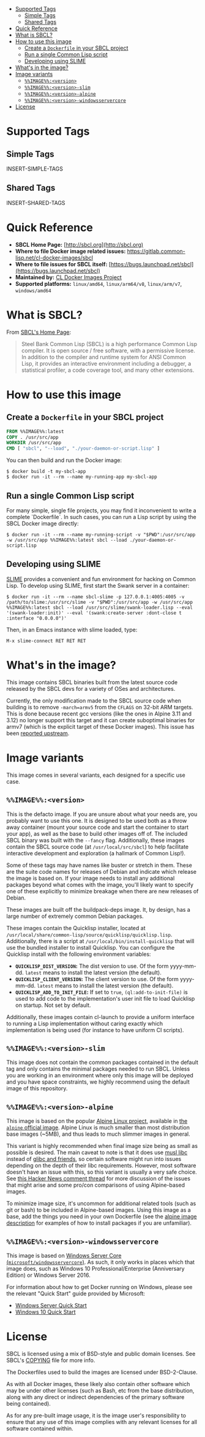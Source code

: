 - [Supported Tags](#orge5c30d6)
  - [Simple Tags](#org0e5abf5)
  - [Shared Tags](#org745721d)
- [Quick Reference](#org319a0dc)
- [What is SBCL?](#org952be57)
- [How to use this image](#orga138915)
  - [Create a `Dockerfile` in your SBCL project](#org2a58005)
  - [Run a single Common Lisp script](#org05c79b6)
  - [Developing using SLIME](#org3cf36f6)
- [What's in the image?](#orgcf4d8ce)
- [Image variants](#orgd3ba68b)
  - [`%%IMAGE%%:<version>`](#org37a962a)
  - [`%%IMAGE%%:<version>-slim`](#org8babebe)
  - [`%%IMAGE%%:<version>-alpine`](#orgd2e9d8f)
  - [`%%IMAGE%%:<version>-windowsservercore`](#org26c10a8)
- [License](#org2ddd02f)



<a id="orge5c30d6"></a>

# Supported Tags


<a id="org0e5abf5"></a>

## Simple Tags

INSERT-SIMPLE-TAGS


<a id="org745721d"></a>

## Shared Tags

INSERT-SHARED-TAGS


<a id="org319a0dc"></a>

# Quick Reference

-   **SBCL Home Page:** [http://sbcl.org](http://sbcl.org)
-   **Where to file Docker image related issues:** <https://gitlab.common-lisp.net/cl-docker-images/sbcl>
-   **Where to file issues for SBCL itself:** [https://bugs.launchpad.net/sbcl](https://bugs.launchpad.net/sbcl)
-   **Maintained by:** [CL Docker Images Project](https://common-lisp.net/project/cl-docker-images)
-   **Supported platforms:** `linux/amd64`, `linux/arm64/v8`, `linux/arm/v7`, `windows/amd64`


<a id="org952be57"></a>

# What is SBCL?

From [SBCL's Home Page](http://sbcl.org):

> Steel Bank Common Lisp (SBCL) is a high performance Common Lisp compiler. It is open source / free software, with a permissive license. In addition to the compiler and runtime system for ANSI Common Lisp, it provides an interactive environment including a debugger, a statistical profiler, a code coverage tool, and many other extensions.


<a id="orga138915"></a>

# How to use this image


<a id="org2a58005"></a>

## Create a `Dockerfile` in your SBCL project

```dockerfile
FROM %%IMAGE%%:latest
COPY . /usr/src/app
WORKDIR /usr/src/app
CMD [ "sbcl", "--load", "./your-daemon-or-script.lisp" ]
```

You can then build and run the Docker image:

```console
$ docker build -t my-sbcl-app
$ docker run -it --rm --name my-running-app my-sbcl-app
```


<a id="org05c79b6"></a>

## Run a single Common Lisp script

For many simple, single file projects, you may find it inconvenient to write a complete \`Dockerfile\`. In such cases, you can run a Lisp script by using the SBCL Docker image directly:

```console
$ docker run -it --rm --name my-running-script -v "$PWD":/usr/src/app -w /usr/src/app %%IMAGE%%:latest sbcl --load ./your-daemon-or-script.lisp
```


<a id="org3cf36f6"></a>

## Developing using SLIME

[SLIME](https://common-lisp.net/project/slime/) provides a convenient and fun environment for hacking on Common Lisp. To develop using SLIME, first start the Swank server in a container:

```console
$ docker run -it --rm --name sbcl-slime -p 127.0.0.1:4005:4005 -v /path/to/slime:/usr/src/slime -v "$PWD":/usr/src/app -w /usr/src/app %%IMAGE%%:latest sbcl --load /usr/src/slime/swank-loader.lisp --eval '(swank-loader:init)' --eval '(swank:create-server :dont-close t :interface "0.0.0.0")'
```

Then, in an Emacs instance with slime loaded, type:

```emacs
M-x slime-connect RET RET RET
```


<a id="orgcf4d8ce"></a>

# What's in the image?

This image contains SBCL binaries built from the latest source code released by the SBCL devs for a variety of OSes and architectures.

Currently, the only modification made to the SBCL source code when building is to remove `-march=armv5` from the `CFLAGS` on 32-bit ARM targets. This is done because recent gcc versions (like the ones in Alpine 3.11 and 3.12) no longer support this target and it can create suboptimal binaries for armv7 (which is the explicit target of these Docker images). This issue has been [reported upstream](https://bugs.launchpad.net/sbcl/+bug/1839783).


<a id="orgd3ba68b"></a>

# Image variants

This image comes in several variants, each designed for a specific use case.


<a id="org37a962a"></a>

## `%%IMAGE%%:<version>`

This is the defacto image. If you are unsure about what your needs are, you probably want to use this one. It is designed to be used both as a throw away container (mount your source code and start the container to start your app), as well as the base to build other images off of. The included SBCL binary was built with the `--fancy` flag. Additionally, these images contain the SBCL source code (at `/usr/local/src/sbcl`) to help facilitate interactive development and exploration (a hallmark of Common Lisp!).

Some of these tags may have names like buster or stretch in them. These are the suite code names for releases of Debian and indicate which release the image is based on. If your image needs to install any additional packages beyond what comes with the image, you'll likely want to specify one of these explicitly to minimize breakage when there are new releases of Debian.

These images are built off the buildpack-deps image. It, by design, has a large number of extremely common Debian packages.

These images contain the Quicklisp installer, located at `/usr/local/share/common-lisp/source/quicklisp/quicklisp.lisp`. Additionally, there is a script at `/usr/local/bin/install-quicklisp` that will use the bundled installer to install Quicklisp. You can configure the Quicklisp install with the following environment variables:

-   **`QUICKLISP_DIST_VERSION`:** The dist version to use. Of the form yyyy-mm-dd. `latest` means to install the latest version (the default).
-   **`QUICKLISP_CLIENT_VERSION`:** The client version to use. Of the form yyyy-mm-dd. `latest` means to install the latest version (the default).
-   **`QUICKLISP_ADD_TO_INIT_FILE`:** If set to `true`, `(ql:add-to-init-file)` is used to add code to the implementation's user init file to load Quicklisp on startup. Not set by default.

Additionally, these images contain cl-launch to provide a uniform interface to running a Lisp implementation without caring exactly which implementation is being used (for instance to have uniform CI scripts).


<a id="org8babebe"></a>

## `%%IMAGE%%:<version>-slim`

This image does not contain the common packages contained in the default tag and only contains the minimal packages needed to run SBCL. Unless you are working in an environment where only this image will be deployed and you have space constraints, we highly recommend using the default image of this repository.


<a id="orgd2e9d8f"></a>

## `%%IMAGE%%:<version>-alpine`

This image is based on the popular [Alpine Linux project](https://alpinelinux.org/), available in [the `alpine` official image](https://hub.docker.com/_/alpine). Alpine Linux is much smaller than most distribution base images (~5MB), and thus leads to much slimmer images in general.

This variant is highly recommended when final image size being as small as possible is desired. The main caveat to note is that it does use [musl libc](https://musl.libc.org/) instead of [glibc and friends](https://www.etalabs.net/compare_libcs.html), so certain software might run into issues depending on the depth of their libc requirements. However, most software doesn't have an issue with this, so this variant is usually a very safe choice. See [this Hacker News comment thread](https://news.ycombinator.com/item?id=10782897) for more discussion of the issues that might arise and some pro/con comparisons of using Alpine-based images.

To minimize image size, it's uncommon for additional related tools (such as git or bash) to be included in Alpine-based images. Using this image as a base, add the things you need in your own Dockerfile (see the [alpine image description](https://hub.docker.com/_/alpine/) for examples of how to install packages if you are unfamiliar).


<a id="org26c10a8"></a>

## `%%IMAGE%%:<version>-windowsservercore`

This image is based on [Windows Server Core (`microsoft/windowsservercore`)](https://hub.docker.com/_/microsoft-windows-servercore). As such, it only works in places which that image does, such as Windows 10 Professional/Enterprise (Anniversary Edition) or Windows Server 2016.

For information about how to get Docker running on Windows, please see the relevant "Quick Start" guide provided by Microsoft:

-   [Windows Server Quick Start](https://msdn.microsoft.com/en-us/virtualization/windowscontainers/quick_start/quick_start_windows_server)
-   [Windows 10 Quick Start](https://msdn.microsoft.com/en-us/virtualization/windowscontainers/quick_start/quick_start_windows_10)


<a id="org2ddd02f"></a>

# License

SBCL is licensed using a mix of BSD-style and public domain licenses. See SBCL's [COPYING](http://sbcl.git.sourceforge.net/git/gitweb.cgi?p=sbcl/sbcl.git;a=blob_plain;f=COPYING;hb=HEAD) file for more info.

The Dockerfiles used to build the images are licensed under BSD-2-Clause.

As with all Docker images, these likely also contain other software which may be under other licenses (such as Bash, etc from the base distribution, along with any direct or indirect dependencies of the primary software being contained).

As for any pre-built image usage, it is the image user's responsibility to ensure that any use of this image complies with any relevant licenses for all software contained within.
